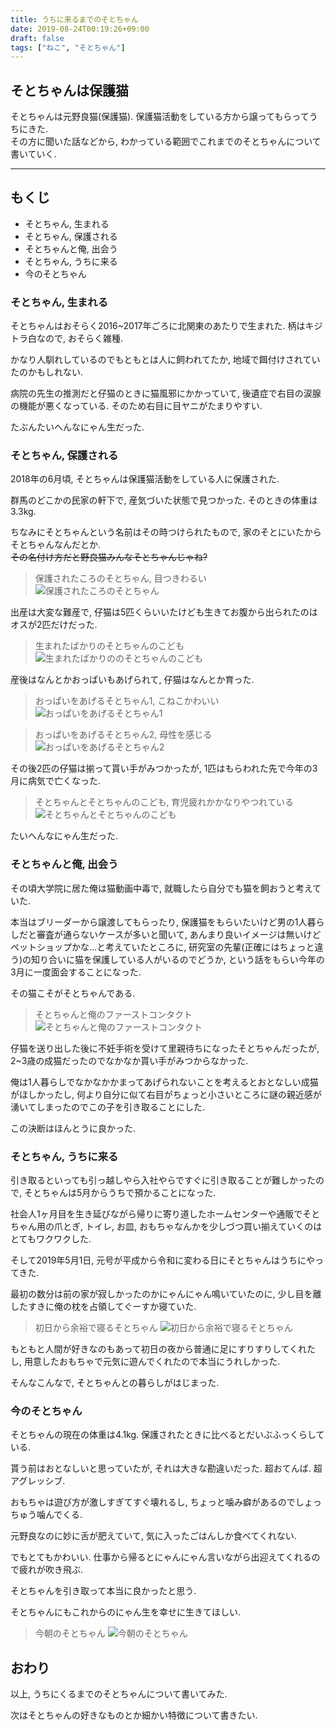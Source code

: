 ```yaml
---
title: うちに来るまでのそとちゃん
date: 2019-08-24T00:19:26+09:00
draft: false
tags: ["ねこ", "そとちゃん"]
---
```


## そとちゃんは保護猫
そとちゃんは元野良猫(保護猫). 保護猫活動をしている方から譲ってもらってうちにきた.  
その方に聞いた話などから, わかっている範囲でこれまでのそとちゃんについて書いていく.  
<!--more-->
---

## もくじ
- そとちゃん, 生まれる
- そとちゃん, 保護される
- そとちゃんと俺, 出会う
- そとちゃん, うちに来る
- 今のそとちゃん

### そとちゃん, 生まれる
そとちゃんはおそらく2016~2017年ごろに北関東のあたりで生まれた. 柄はキジトラ白なので, おそらく雑種.  

かなり人馴れしているのでもともとは人に飼われてたか, 地域で餌付けされていたのかもしれない.  

病院の先生の推測だと仔猫のときに猫風邪にかかっていて, 後遺症で右目の涙腺の機能が悪くなっている. そのため右目に目ヤニがたまりやすい.  

たぶんたいへんなにゃん生だった.

### そとちゃん, 保護される
2018年の6月頃, そとちゃんは保護猫活動をしている人に保護された.  

群馬のどこかの民家の軒下で, 産気づいた状態で見つかった. そのときの体重は3.3kg.  

ちなみにそとちゃんという名前はその時つけられたもので, 家のそとにいたからそとちゃんなんだとか.  
~~その名付け方だと野良猫みんなそとちゃんじゃね?~~  

> 保護されたころのそとちゃん, 目つきわるい
![保護されたころのそとちゃん](/images/2019-08-24-sotochan-found.jpg)  

出産は大変な難産で, 仔猫は5匹くらいいたけども生きてお腹から出られたのはオスが2匹だけだった.  

> 生まれたばかりのそとちゃんのこども
![生まれたばかりののそとちゃんのこども](/images/2019-08-24-sotochans-child.jpg)  

産後はなんとかおっぱいもあげられて, 仔猫はなんとか育った.  

> おっぱいをあげるそとちゃん1, こねこかわいい
![おっぱいをあげるそとちゃん1](/images/2019-08-24-sotochan-feeding-1.jpg)

> おっぱいをあげるそとちゃん2, 母性を感じる
![おっぱいをあげるそとちゃん2](/images/2019-08-24-sotochan-feeding-2.jpg)

その後2匹の仔猫は揃って貰い手がみつかったが, 1匹はもらわれた先で今年の3月に病気で亡くなった.  

> そとちゃんとそとちゃんのこども, 育児疲れかかなりやつれている
![そとちゃんとそとちゃんのこども](/images/2019-08-24-sotochan-and-sotochans-child.jpg)  

たいへんなにゃん生だった.  

### そとちゃんと俺, 出会う
その頃大学院に居た俺は猫動画中毒で, 就職したら自分でも猫を飼おうと考えていた.  

本当はブリーダーから譲渡してもらったり, 保護猫をもらいたいけど男の1人暮らしだと審査が通らないケースが多いと聞いて, あんまり良いイメージは無いけどペットショップかな...と考えていたところに, 研究室の先輩(正確にはちょっと違う)の知り合いに猫を保護している人がいるのでどうか, という話をもらい今年の3月に一度面会することになった.  

その猫こそがそとちゃんである.  

> そとちゃんと俺のファーストコンタクト
![そとちゃんと俺のファーストコンタクト](/images/2019-08-24-sotochan-first-contact.jpg)  

仔猫を送り出した後に不妊手術を受けて里親待ちになったそとちゃんだったが, 2~3歳の成猫だったのでなかなか貰い手がみつからなかった.  

俺は1人暮らしでなかなかかまってあげられないことを考えるとおとなしい成猫がほしかったし, 何より自分に似て右目がちょっと小さいところに謎の親近感が湧いてしまったのでこの子を引き取ることにした.  

この決断はほんとうに良かった.  


### そとちゃん, うちに来る
引き取るといっても引っ越しやら入社やらですぐに引き取ることが難しかったので, そとちゃんは5月からうちで預かることになった.  

社会人1ヶ月目を生き延びながら帰りに寄り道したホームセンターや通販でそとちゃん用の爪とぎ, トイレ, お皿, おもちゃなんかを少しづつ買い揃えていくのはとてもワクワクした.  

そして2019年5月1日, 元号が平成から令和に変わる日にそとちゃんはうちにやってきた.  

最初の数分は前の家が寂しかったのかにゃんにゃん鳴いていたのに, 少し目を離したすきに俺の枕を占領してぐーすか寝ていた.  

> 初日から余裕で寝るそとちゃん
![初日から余裕で寝るそとちゃん](/images/2019-08-24-sotochan-sleeping.jpg)  

もともと人間が好きなのもあって初日の夜から普通に足にすりすりしてくれたし, 用意したおもちゃで元気に遊んでくれたので本当にうれしかった.  

そんなこんなで, そとちゃんとの暮らしがはじまった.  

### 今のそとちゃん
そとちゃんの現在の体重は4.1kg. 保護されたときに比べるとだいぶふっくらしている.  

貰う前はおとなしいと思っていたが, それは大きな勘違いだった. 超おてんば. 超アグレッシブ.  

おもちゃは遊び方が激しすぎてすぐ壊れるし, ちょっと噛み癖があるのでしょっちゅう噛んでくる.  

元野良なのに妙に舌が肥えていて, 気に入ったごはんしか食べてくれない. 

でもとてもかわいい. 仕事から帰るとにゃんにゃん言いながら出迎えてくれるので疲れが吹き飛ぶ.  

そとちゃんを引き取って本当に良かったと思う.  

そとちゃんにもこれからのにゃん生を幸せに生きてほしい.  

> 今朝のそとちゃん
![今朝のそとちゃん](/images/2019-08-24-sotochan-on-my-bed.jpg)  

## おわり
以上, うちにくるまでのそとちゃんについて書いてみた.  

次はそとちゃんの好きなものとか細かい特徴について書きたい.  
